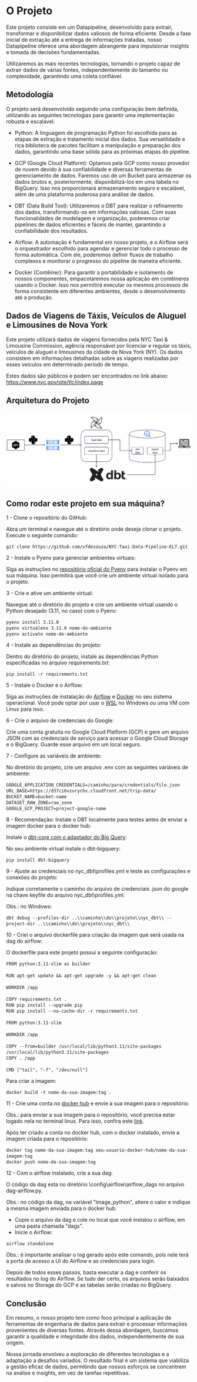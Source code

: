 
# O Projeto

Este projeto consiste em um Datapipeline, desenvolvido para extrair, transformar e disponibilizar dados valiosos de forma eficiente. Desde a fase inicial de extração até a entrega de informações tratadas, nosso Datapipeline oferece uma abordagem abrangente para impulsionar insights e tomada de decisões fundamentadas.

Utilizaremos as mais recentes tecnologias, tornando o projeto capaz de extrair dados de várias fontes, independentemente do tamanho ou complexidade, garantindo uma coleta confiável.

## Metodologia

O projeto será desenvolvido seguindo uma configuração bem definida, utilizando as seguintes tecnologias para garantir uma implementação robusta e escalável:

- Python: A linguagem de programação Python foi escolhida para as etapas de extração e tratamento inicial dos dados. Sua versatilidade e rica biblioteca de pacotes facilitam a manipulação e preparação dos dados, garantindo uma base sólida para as próximas etapas do pipeline.

- GCP (Google Cloud Platform): Optamos pela GCP como nosso provedor de nuvem devido à sua confiabilidade e diversas ferramentas de gerenciamento de dados. Faremos uso de um Bucket para armazenar os dados brutos e, posteriormente, disponibilizá-los em uma tabela no BigQuery. Isso nos proporcionará armazenamento seguro e escalável, além de uma plataforma poderosa para análise de dados.

- DBT (Data Build Tool): Utilizaremos o DBT para realizar o refinamento dos dados, transformando-os em informações valiosas. Com suas funcionalidades de modelagem e organização, poderemos criar pipelines de dados eficientes e fáceis de manter, garantindo a confiabilidade dos resultados.

- Airflow: A automação é fundamental em nosso projeto, e o Airflow será o orquestrador escolhido para agendar e gerenciar todo o processo de forma automática. Com ele, poderemos definir fluxos de trabalho complexos e monitorar o progresso do pipeline de maneira eficiente.

- Docker (Contêiner): Para garantir a portabilidade e isolamento de nossos componentes, empacotaremos nossa aplicação em contêineres usando o Docker. Isso nos permitirá executar os mesmos processos de forma consistente em diferentes ambientes, desde o desenvolvimento até a produção.

## Dados de Viagens de Táxis, Veículos de Aluguel e Limousines de Nova York

Este projeto utilizará dados de viagens fornecidos pela NYC Taxi & Limousine Commission, agência responsável por licenciar e regular os táxis, veículos de aluguel e limousines da cidade de Nova York (NY). Os dados consistem em informações detalhadas sobre as viagens realizadas por esses veículos em determinado período de tempo.

Estes dados são públicos e podem ser encontrados no link abaixo: https://www.nyc.gov/site/tlc/index.page


## Arquitetura do Projeto

![Alt text](./assets/data_pipeline_architecture.jpg)

## Como rodar este projeto em sua máquina?

1 - Clone o repositório do GitHub:

Abra um terminal e navegue até o diretório onde deseja clonar o projeto. Execute o seguinte comando:

```shell
git clone https://github.com/vfdesouza/NYC-Taxi-Data-Pipeline-ELT.git
```
2 - Instale o Pyenv para gerenciar ambientes virtuais:

Siga as instruções no [repositório oficial do Pyenv](https://github.com/pyenv/pyenv#installation) para instalar o Pyenv em sua máquina. Isso permitirá que você crie um ambiente virtual isolado para o projeto.

3 - Crie e ative um ambiente virtual:

Navegue até o diretório do projeto e crie um ambiente virtual usando o Python desejado (3.11, no caso) com o Pyenv:

```shell
pyenv install 3.11.0
pyenv virtualenv 3.11.0 nome-do-ambiente
pyenv activate nome-do-ambiente
```
4 - Instale as dependências do projeto:

Dentro do diretório do projeto, instale as dependências Python especificadas no arquivo requirements.txt:

```shell
pip install -r requirements.txt
```

5 - Instale o Docker e o Airflow:

Siga as instruções de instalação do [Airflow](https://airflow.apache.org/docs/apache-airflow/stable/installation/installing-from-pypi.html) e [Docker](https://pypi.org/project/docker/) no seu sistema operacional. Você pode optar por usar o [WSL](https://learn.microsoft.com/pt-br/windows/wsl/install) no Windows ou uma VM com Linux para isso.

6 - Crie o arquivo de credenciais do Google:

Crie uma conta gratuita no Google Cloud Platform (GCP) e gere um arquivo JSON com as credenciais de serviço para acessar o Google Cloud Storage e o BigQuery. Guarde esse arquivo em um local seguro.

7 - Configure as variáveis de ambiente:

No diretório do projeto, crie um arquivo .env com as seguintes variáveis de ambiente:

```shell
GOOGLE_APPLICATION_CREDENTIALS=/caminho/para/credentials/file.json
URL_BASE=https://d37ci6vzurychx.cloudfront.net/trip-data/
BUCKET_NAME=bucket-name
DATASET_RAW_ZONE=raw_zone
GOOGLE_GCP_PROJECT=project-google-name
```

8 - Recomendação: Instale o DBT localmente para testes antes de enviar a imagem docker para o docker hub:

Instale o [dbt-core com o adaptador do Big Query](https://docs.getdbt.com/docs/core/pip-install):

No seu ambiente virtual instale o dbt-bigquery:

```shell
pip install dbt-bigquery
```
9 - Ajuste as credenciais no nyc_dbt\profiles.yml e teste as configurações e conexões do projeto:

Indique corretamente o caminho do arquivo de credenciais .json do google na chave keyfile do arquivo nyc_dbt\profiles.yml.

Obs.: no Windows:

```shell
dbt debug --profiles-dir ..\\caminho\\do\\projeto\\nyc_dbt\\ --project-dir ..\\caminho\\do\\projeto\\nyc_dbt\\
```

10 - Criei o arquivo dockerfile para criação da imagem que será usada na dag do airflow:

O dockerfile para este projeto possui a seguinte configuração:

```shell
FROM python:3.11-slim as builder

RUN apt-get update && apt-get upgrade -y && apt-get clean

WORKDIR /app

COPY requirements.txt .
RUN pip install --upgrade pip
RUN pip install --no-cache-dir -r requirements.txt

FROM python:3.11-slim

WORKDIR /app

COPY --from=builder /usr/local/lib/python3.11/site-packages /usr/local/lib/python3.11/site-packages
COPY . /app

CMD ["tail", "-f", "/dev/null"]
```

Para criar a imagem:

```shell
docker build -t nome-da-sua-imagem:tag .
```

11 - Crie uma conta no [docker hub](https://hub.docker.com/) e envie  a sua imagem para o repositório:

Obs.: para enviar a sua imagem para o repositório, você precisa estar logado nela no terminal linux. Para isso, confira este [link](https://docs.docker.com/engine/reference/commandline/login/).

Após ter criado a conta no docker hub, com o docker instalado, envie a imagem criada para o repositório:

```shell
docker tag nome-da-sua-imagem:tag seu-usuario-docker-hub/nome-da-sua-imagem:tag
docker push nome-da-sua-imagem:tag
```
12 - Com o airflow instalado, crie a sua dag:

O código da dag esta no diretório \config\airflow\airflow_dags no arquivo dag-airflow.py.

Obs.: no código da dag, na variável "image_python", altere o valor e indique a mesma imagem enviada para o docker hub.

- Copie o arquivo da dag e cole no local que você instalou o airflow, em uma pasta chamada "dags".
- Inicie o Airflow:

```shell
airflow standalone
```

Obs.: é importante analisar o log gerado após este comando, pois nele terá a porta de acesso a UI do Airflow e as credenciais para login.

Depois de todos esses passos, basta executar a dag e conferir os resultados no log do Airflow. Se tudo der certo, os arquivos serão baixados e salvos no Storage do GCP e as tabelas serão criadas no BigQuery.
## Conclusão

Em resumo, o nosso projeto tem como foco principal a aplicação de ferramentas de engenharia de dados para extrair e processar informações provenientes de diversas fontes. Através dessa abordagem, buscamos garantir a qualidade e integridade dos dados, independentemente de sua origem.

Nossa jornada envolveu a exploração de diferentes tecnologias e a adaptação a desafios variados. O resultado final é um sistema que viabiliza a gestão eficaz de dados, permitindo que nossos esforços se concentrem na análise e insights, em vez de tarefas repetitivas.
